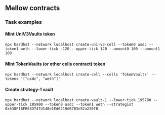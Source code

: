 ## Mellow contracts

### Task examples

#### Mint UniV3Vaults token

```
npx hardhat --network localhost create-uni-v3-cell --token0 usdc --token1 weth --lower-tick -120 --upper-tick 120 --amount0 100 --amount1 100
```

#### Mint TokenVaults (or other cells contract) token

```
npx hardhat --network localhost create-cell --cells 'TokenVaults' --tokens '["usdc", "weth"]'
```

#### Create strategy-1 vault

```
npx hardhat --network localhost create-vault-1 --lower-tick 195780 --upper-tick 195900 --token0 usdc --token1 weth --strategist 0x638F16FB633747d140e1Ed6219dB783e52a2207B
```
